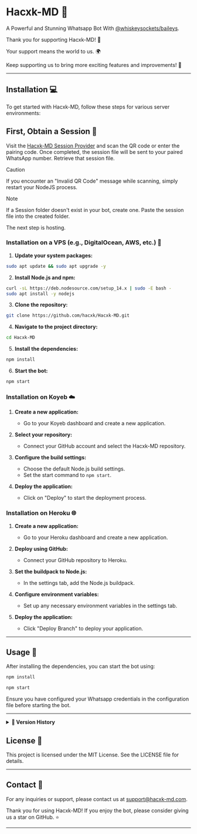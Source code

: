 
# Hacxk-MD 🤖

A Powerful and Stunning Whatsapp Bot With [@whiskeysockets/baileys](https://github.com/WhiskeySockets/Baileys).

Thank you for supporting Hacxk-MD! 🙏

Your support means the world to us. 🌍

Keep supporting us to bring more exciting features and improvements! 💖

---

## Installation 💻

To get started with Hacxk-MD, follow these steps for various server environments:

## First, Obtain a Session 🔐

Visit the [Hacxk-MD Session Provider](https://github.com/WhiskeySockets/Baileys) and scan the QR code or enter the pairing code. Once completed, the session file will be sent to your paired WhatsApp number. Retrieve that session file.

> [!CAUTION]
>
> If you encounter an "Invalid QR Code" message while scanning, simply restart your NodeJS process.

> [!NOTE]
>
> If a Session folder doesn't exist in your bot, create one. Paste the session file into the created folder.

The next step is hosting.

### Installation on a VPS (e.g., DigitalOcean, AWS, etc.) 🚀

1. **Update your system packages:**

```bash
sudo apt update && sudo apt upgrade -y
```

2. **Install Node.js and npm:**

```bash
curl -sL https://deb.nodesource.com/setup_14.x | sudo -E bash -
sudo apt install -y nodejs
```

3. **Clone the repository:**

```bash
git clone https://github.com/hacxk/Hacxk-MD.git
```

4. **Navigate to the project directory:**

```bash
cd Hacxk-MD
```

5. **Install the dependencies:**

```bash
npm install
```

6. **Start the bot:**

```bash
npm start
```

### Installation on Koyeb ☁️

1. **Create a new application:**

   - Go to your Koyeb dashboard and create a new application.

2. **Select your repository:**

   - Connect your GitHub account and select the Hacxk-MD repository.

3. **Configure the build settings:**

   - Choose the default Node.js build settings.
   - Set the start command to `npm start`.

4. **Deploy the application:**

   - Click on "Deploy" to start the deployment process.

### Installation on Heroku 🌐

1. **Create a new application:**

   - Go to your Heroku dashboard and create a new application.

2. **Deploy using GitHub:**

   - Connect your GitHub repository to Heroku.

3. **Set the buildpack to Node.js:**

   - In the settings tab, add the Node.js buildpack.

4. **Configure environment variables:**

   - Set up any necessary environment variables in the settings tab.

5. **Deploy the application:**

   - Click "Deploy Branch" to deploy your application.

---

## Usage 🚀

After installing the dependencies, you can start the bot using:

```bash
npm install
```

```bash
npm start
```

Ensure you have configured your Whatsapp credentials in the configuration file before starting the bot.

---

<details>
<summary><strong>📇 Version History</strong></summary>

 <details>
 <summary><strong>V1.1.0</strong></summary>

## Hacxk-MD 1.1.0 🚀

### ✨ What's New in Hacxk-MD ✨

1. 🎥 **Fixed YouTube Video Downloader**
2. 🎞️ **Added YouTube Video HD Downloader** (Limited File Size)
3. 🎵 **Added YouTube Audio Downloader**
4. 📶 **Added Ping Command**
5. 🎬 **Added TikTok Video/Audio HD/SD Downloader Without Watermark**
6. 🔄 **Added Always Online** (Every 25 Minutes Bot Will Restart for Better Performance)

 </details>

</details>

## License 📝

This project is licensed under the MIT License. See the LICENSE file for details.

---

## Contact 📧

For any inquiries or support, please contact us at support@hacxk-md.com.

Thank you for using Hacxk-MD! If you enjoy the bot, please consider giving us a star on GitHub. ⭐

---


